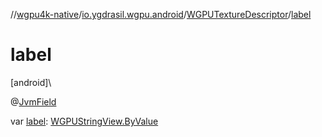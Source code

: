 //[wgpu4k-native](../../../index.md)/[io.ygdrasil.wgpu.android](../index.md)/[WGPUTextureDescriptor](index.md)/[label](label.md)

# label

[android]\

@[JvmField](https://kotlinlang.org/api/core/kotlin-stdlib/kotlin.jvm/-jvm-field/index.html)

var [label](label.md): [WGPUStringView.ByValue](../-w-g-p-u-string-view/-by-value/index.md)
